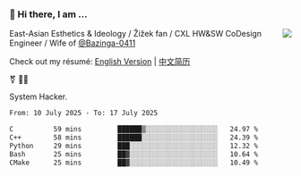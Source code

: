 ### 👋 Hi there, I am ...

<img align="right" src="https://github-readme-stats.vercel.app/api?username=vickiegpt&show_icons=true&icon_color=0366d6&bg_color=ffffff&hide_title=true" />

East-Asian Esthetics & Ideology / Žižek fan / CXL HW&SW CoDesign Engineer / Wife of [@Bazinga-0411](https://bazinga-0411.github.io/)

Check out my résumé: [English Version](http://asplos.dev/) | [中文简历](http://asplos.dev/CN.html)

⚧️ 
🏳️‍⚧️ 

System Hacker.


<!--START_SECTION:waka-->

```txt
From: 10 July 2025 - To: 17 July 2025

C          59 mins         ██████▒░░░░░░░░░░░░░░░░░░   24.97 %
C++        58 mins         ██████░░░░░░░░░░░░░░░░░░░   24.39 %
Python     29 mins         ███░░░░░░░░░░░░░░░░░░░░░░   12.32 %
Bash       25 mins         ██▓░░░░░░░░░░░░░░░░░░░░░░   10.64 %
CMake      25 mins         ██▓░░░░░░░░░░░░░░░░░░░░░░   10.49 %
```

<!--END_SECTION:waka-->
